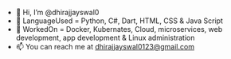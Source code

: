 - 👋 Hi, I’m @dhirajjayswal0
- 🌱 LanguageUsed = Python, C#, Dart, HTML, CSS & Java Script
- 🌱 WorkedOn = Docker, Kubernates, Cloud, microservices, web development, app development & Linux administration
- 📫 You can reach me at dhirajjayswal0123@gmail.com
